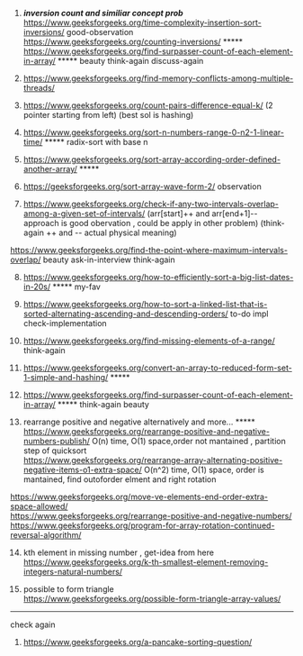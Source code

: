 1) ***inversion count and similiar concept prob*** \
https://www.geeksforgeeks.org/time-complexity-insertion-sort-inversions/ good-observation \
https://www.geeksforgeeks.org/counting-inversions/ ***** \
https://www.geeksforgeeks.org/find-surpasser-count-of-each-element-in-array/  ***** beauty think-again discuss-again

2) https://www.geeksforgeeks.org/find-memory-conflicts-among-multiple-threads/

3) https://www.geeksforgeeks.org/count-pairs-difference-equal-k/  (2 pointer starting from left) (best sol is hashing)

4) https://www.geeksforgeeks.org/sort-n-numbers-range-0-n2-1-linear-time/ ***** radix-sort with base n

5) https://www.geeksforgeeks.org/sort-array-according-order-defined-another-array/ *****

6) https://geeksforgeeks.org/sort-array-wave-form-2/ observation

7) https://www.geeksforgeeks.org/check-if-any-two-intervals-overlap-among-a-given-set-of-intervals/ (arr[start]++ and arr[end+1]-- approach is good obervation , could be apply in other problem)  (think-again ++ and -- actual physical meaning)

https://www.geeksforgeeks.org/find-the-point-where-maximum-intervals-overlap/ beauty ask-in-interview think-again

8) https://www.geeksforgeeks.org/how-to-efficiently-sort-a-big-list-dates-in-20s/ ***** my-fav

9) https://www.geeksforgeeks.org/how-to-sort-a-linked-list-that-is-sorted-alternating-ascending-and-descending-orders/ to-do impl check-implementation

10) https://www.geeksforgeeks.org/find-missing-elements-of-a-range/ think-again

11) https://www.geeksforgeeks.org/convert-an-array-to-reduced-form-set-1-simple-and-hashing/ *****

12) https://www.geeksforgeeks.org/find-surpasser-count-of-each-element-in-array/ ***** think-again beauty

13) rearrange positive and negative alternatively and more... ***** \
https://www.geeksforgeeks.org/rearrange-positive-and-negative-numbers-publish/ O(n) time, O(1) space,order not mantained , partition step of quicksort \
https://www.geeksforgeeks.org/rearrange-array-alternating-positive-negative-items-o1-extra-space/ O(n^2) time, O(1) space, order is mantained, find outoforder elment and right rotation

  https://www.geeksforgeeks.org/move-ve-elements-end-order-extra-space-allowed/ \
  https://www.geeksforgeeks.org/rearrange-positive-and-negative-numbers/ \
  https://www.geeksforgeeks.org/program-for-array-rotation-continued-reversal-algorithm/

14) kth element in missing number , get-idea from here \
https://www.geeksforgeeks.org/k-th-smallest-element-removing-integers-natural-numbers/

15) possible to form triangle \
https://www.geeksforgeeks.org/possible-form-triangle-array-values/



  
---------------------------------------------------------------------------------------------------------------------

check again

1) https://www.geeksforgeeks.org/a-pancake-sorting-question/

